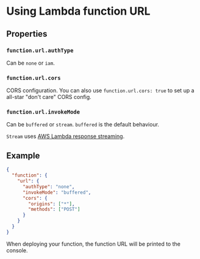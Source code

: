 # Using Lambda function URL

## Properties

### `function.url.authType`

Can be `none` or `iam`.

### `function.url.cors`

CORS configuration. You can also use `function.url.cors: true` to set up a all-star "don't care" CORS config.

### `function.url.invokeMode`

Can be `buffered` or `stream`. `buffered` is the default behaviour.

`Stream` uses [AWS Lambda response streaming](https://aws.amazon.com/de/blogs/compute/introducing-aws-lambda-response-streaming/).

## Example

```json
{
  "function": {
    "url": {
      "authType": "none",
      "invokeMode": "buffered",
      "cors": {
        "origins": ["*"],
        "methods": ["POST"]
      }
    }
  }
}
```

When deploying your function, the function URL will be printed to the console.
